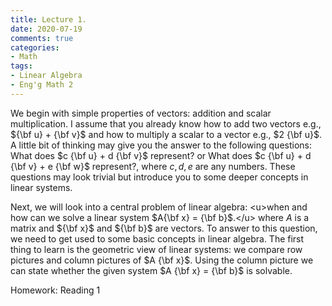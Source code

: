 ```yaml
---
title: Lecture 1. 
date: 2020-07-19
comments: true
categories: 
- Math
tags:
- Linear Algebra
- Eng'g Math 2
---
```

We begin with simple properties of vectors: addition and scalar multiplication.  I assume that you already know how to add two vectors e.g., ${\bf u} + {\bf v}$ and how to multiply a scalar to a vector e.g., $2 {\bf u}$.  A little bit of thinking may give you the answer to the following questions: What does $c {\bf u} + d {\bf v}$ represent? or What does $c {\bf u} + d {\bf v} + e {\bf w}$ represent?, where $c, d, e$ are any numbers. These questions may look trivial but introduce you to some deeper concepts in linear systems.  

Next, we will look into a central problem of linear algebra:  \<u\>when and how can we solve a linear system $A{\bf x} = {\bf b}$.\</u\> where $A$ is a matrix and ${\bf x}$ and ${\bf b}$ are vectors. To answer to this question, we need to get used to some basic concepts in linear algebra.  The first thing to learn is the geometric view of linear systems: we compare row pictures and column pictures of $A {\bf x}$.  Using the column picture we can state whether the given system $A {\bf x} = {\bf b}$ is solvable.

Homework: Reading 1
